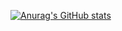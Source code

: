 

[![Anurag's GitHub stats](https://github-readme-stats.vercel.app/api?username=foksurek)](https://github.com/anuraghazra/github-readme-stats)
